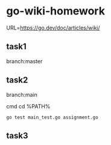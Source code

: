 # go-wiki-homework

URL=https://go.dev/doc/articles/wiki/

## task1

branch:master

## task2

branch:main

cmd cd %PATH%

    go test main_test.go assignment.go
## task3



